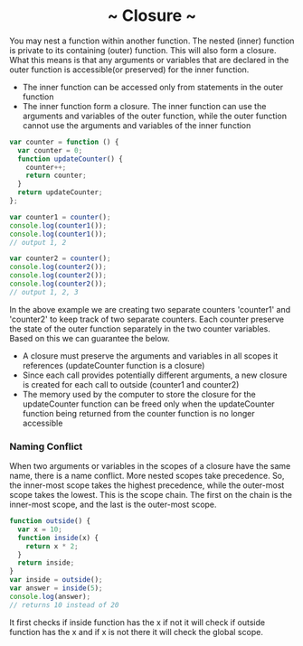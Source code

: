 <h1 align='center'>~ Closure ~</h1>

<p>You may nest a function within another function. The nested (inner) function is private to its containing (outer) function. This will also form a closure. What this means is that any arguments or variables that are declared in the outer function is accessible(or preserved) for the inner function.</p>

<ul>
  <li>The inner function can be accessed only from statements in the outer function</li>
  <li>The inner function form a closure. The inner function can use the arguments and variables of the outer function, while the outer function cannot use the arguments and variables of the inner function</li>
</ul>

```javascript
var counter = function () {
  var counter = 0;
  function updateCounter() {
    counter++; 
    return counter;
  }
  return updateCounter;
};

var counter1 = counter();
console.log(counter1());
console.log(counter1());
// output 1, 2

var counter2 = counter();
console.log(counter2());
console.log(counter2());
console.log(counter2());
// output 1, 2, 3
```
<p>In the above example we are creating two separate counters 'counter1' and 'counter2' to keep track of two separate counters. Each counter preserve the state of the outer function separately in the two counter variables. Based on this we can guarantee the below.</p>
<ul>
  <li>A closure must preserve the arguments and variables in all scopes it references (updateCounter function is a closure)</li>
  <li>Since each call provides potentially different arguments, a new closure is created for each call to outside (counter1 and counter2)</li>
  <li>The memory used by the computer to store the closure for the updateCounter function can be freed only when the updateCounter function being returned from the counter function is no longer accessible</li>
</ul>

<h3>Naming Conflict</h3>

<p>When two arguments or variables in the scopes of a closure have the same name, there is a name conflict. More nested scopes take precedence. So, the inner-most scope takes the highest precedence, while the outer-most scope takes the lowest. This is the scope chain. The first on the chain is the inner-most scope, and the last is the outer-most scope.</p>

```javascript
function outside() {
  var x = 10;
  function inside(x) {
    return x * 2;
  }
  return inside;
}
var inside = outside();
var answer = inside(5);
console.log(answer);
// returns 10 instead of 20
```

<p>It first checks if inside function has the x if not it will check if outside function has the x and if x is not there it will check the global scope.</p>
